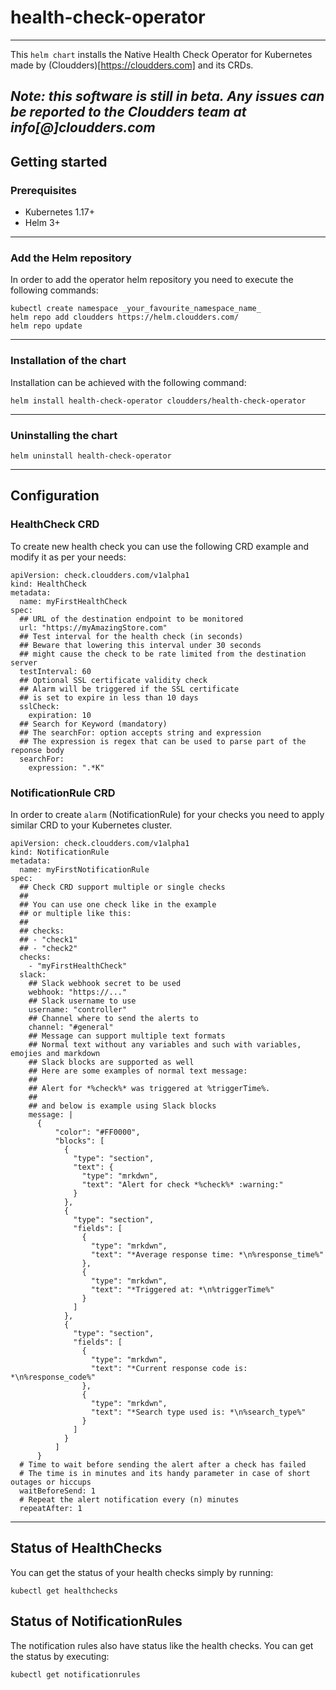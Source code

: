 # health-check-operator
---
This `helm chart` installs the Native Health Check Operator for Kubernetes made by (Cloudders)[https://cloudders.com] and its CRDs.

_Note: this software is still in beta. Any issues can be reported to the Cloudders team at info[@]cloudders.com_
---

## Getting started

### Prerequisites
- Kubernetes 1.17+
- Helm 3+
---
### Add the Helm repository

In order to add the operator helm repository you need to execute the following commands:

```
kubectl create namespace _your_favourite_namespace_name_
helm repo add cloudders https://helm.cloudders.com/
helm repo update
```
---
### Installation of the chart

Installation can be achieved with the following command:

```
helm install health-check-operator cloudders/health-check-operator
```
---
### Uninstalling the chart
```
helm uninstall health-check-operator
```
---

## Configuration

### HealthCheck CRD

To create new health check you can use the following CRD example and modify it as per your needs:

```
apiVersion: check.cloudders.com/v1alpha1
kind: HealthCheck
metadata:
  name: myFirstHealthCheck
spec:
  ## URL of the destination endpoint to be monitored
  url: "https://myAmazingStore.com"
  ## Test interval for the health check (in seconds)
  ## Beware that lowering this interval under 30 seconds
  ## might cause the check to be rate limited from the destination server
  testInterval: 60
  ## Optional SSL certificate validity check
  ## Alarm will be triggered if the SSL certificate 
  ## is set to expire in less than 10 days
  sslCheck: 
    expiration: 10
  ## Search for Keyword (mandatory)
  ## The searchFor: option accepts string and expression
  ## The expression is regex that can be used to parse part of the reponse body
  searchFor:
    expression: ".*K"
```

### NotificationRule CRD

In order to create `alarm` (NotificationRule) for your checks you need to apply similar CRD to your Kubernetes cluster.

```
apiVersion: check.cloudders.com/v1alpha1
kind: NotificationRule
metadata:
  name: myFirstNotificationRule
spec:
  ## Check CRD support multiple or single checks
  ##
  ## You can use one check like in the example
  ## or multiple like this:
  ##
  ## checks:
  ## - "check1"
  ## - "check2"
  checks:
    - "myFirstHealthCheck"
  slack:
    ## Slack webhook secret to be used
    webhook: "https://..."
    ## Slack username to use
    username: "controller"
    ## Channel where to send the alerts to
    channel: "#general"
    ## Message can support multiple text formats
    ## Normal text without any variables and such with variables, emojies and markdown
    ## Slack blocks are supported as well
    ## Here are some examples of normal text message:
    ##
    ## Alert for *%check%* was triggered at %triggerTime%.
    ## 
    ## and below is example using Slack blocks
    message: |
      {
          "color": "#FF0000",
          "blocks": [
            {
              "type": "section",
              "text": {
                "type": "mrkdwn",
                "text": "Alert for check *%check%* :warning:"
              }
            },
            {
              "type": "section",
              "fields": [
                {
                  "type": "mrkdwn",
                  "text": "*Average response time: *\n%response_time%"
                },
                {
                  "type": "mrkdwn",
                  "text": "*Triggered at: *\n%triggerTime%"
                }
              ]
            },
            {
              "type": "section",
              "fields": [
                {
                  "type": "mrkdwn",
                  "text": "*Current response code is: *\n%response_code%"
                },
                {
                  "type": "mrkdwn",
                  "text": "*Search type used is: *\n%search_type%"
                }
              ]
            }
          ]
      }
  # Time to wait before sending the alert after a check has failed
  # The time is in minutes and its handy parameter in case of short outages or hiccups
  waitBeforeSend: 1
  # Repeat the alert notification every (n) minutes
  repeatAfter: 1
```

---

## Status of HealthChecks

You can get the status of your health checks simply by running:
```
kubectl get healthchecks
```

## Status of NotificationRules

The notification rules also have status like the health checks. You can get the status by executing:
```
kubectl get notificationrules
```